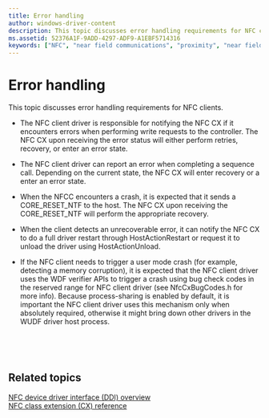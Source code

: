 ```yaml
---
title: Error handling
author: windows-driver-content
description: This topic discusses error handling requirements for NFC clients.
ms.assetid: 52376A1F-9ADD-4297-ADF9-A1EBF5714316
keywords: ["NFC", "near field communications", "proximity", "near field proximity", "NFP"]
---
```


# Error handling


This topic discusses error handling requirements for NFC clients.

-   The NFC client driver is responsible for notifying the NFC CX if it encounters errors when performing write requests to the controller. The NFC CX upon receiving the error status will either perform retries, recovery, or enter an error state.

-   The NFC client driver can report an error when completing a sequence call. Depending on the current state, the NFC CX will enter recovery or a enter an error state.

-   When the NFCC encounters a crash, it is expected that it sends a CORE\_RESET\_NTF to the host. The NFC CX upon receiving the CORE\_RESET\_NTF will perform the appropriate recovery.

-   When the client detects an unrecoverable error, it can notify the NFC CX to do a full driver restart through HostActionRestart or request it to unload the driver using HostActionUnload.

-   If the NFC client needs to trigger a user mode crash (for example, detecting a memory corruption), it is expected that the NFC client driver uses the WDF verifier APIs to trigger a crash using bug check codes in the reserved range for NFC client driver (see NfcCxBugCodes.h for more info). Because process-sharing is enabled by default, it is important the NFC client driver uses this mechanism only when absolutely required, otherwise it might bring down other drivers in the WUDF driver host process.

 

 
## Related topics
[NFC device driver interface (DDI) overview](https://msdn.microsoft.com/library/windows/hardware/mt715815)  
[NFC class extension (CX) reference](https://msdn.microsoft.com/library/windows/hardware/dn905536)  

